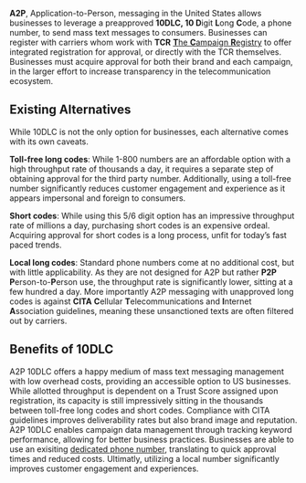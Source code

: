 **A2P**, Application-to-Person, messaging in the United States allows businesses to leverage a preapproved **10DLC, 10 D**igit **L**ong **C**ode, a phone number, to send mass text messages to consumers. Businesses can register with carriers whom work with **TCR** [**T**he **C**ampaign **R**egistry](https://www.campaignregistry.com/) to offer integrated registration for approval, or directly with the TCR themselves. Businesses must acquire approval for both their brand and each campaign, in the larger effort to increase transparency in the telecommunication ecosystem.

## Existing Alternatives

While 10DLC is not the only option for businesses, each alternative comes with its own caveats.

**Toll-free long codes**: While 1-800 numbers are an affordable option with a high throughput rate of thousands a day, it requires a separate step of obtaining approval for the third party number. Additionally, using a toll-free number significantly reduces customer engagement and experience as it appears impersonal and foreign to consumers.

**Short codes**: While using this 5/6 digit option has an impressive throughput rate of millions a day, purchasing short codes is an expensive ordeal. Acquiring approval for short codes is a long process, unfit for today’s fast paced trends.

**Local long codes**: Standard phone numbers come at no additional cost, but with little applicability. As they are not designed for A2P but rather **P2P** **P**erson-to-**P**erson use, the throughput rate is significantly lower, sitting at a few hundred a day. More importantly A2P messaging with unapproved long codes is against **CITA** **C**ellular **T**elecommunications and **I**nternet **A**ssociation guidelines, meaning these unsanctioned texts are often filtered out by carriers.

## Benefits of 10DLC

A2P 10DLC offers a happy medium of mass text messaging management with low overhead costs, providing an accessible option to US businesses. While allotted throughput is dependent on a Trust Score assigned upon registration, its capacity is still impressively sitting in the thousands between toll-free long codes and short codes. Compliance with CITA guidelines improves deliverability rates but also brand image and reputation. A2P 10DLC enables campaign data management through tracking keyword performance, allowing for better business practices. Businesses are able to use an exisiting [dedicated phone number](https://www.sipstack.com/resources/blog/dedicated-phone%20number), translating to quick approval times and reduced costs. Ultimatly, utilizing a local number significantly improves customer engagement and experiences.
